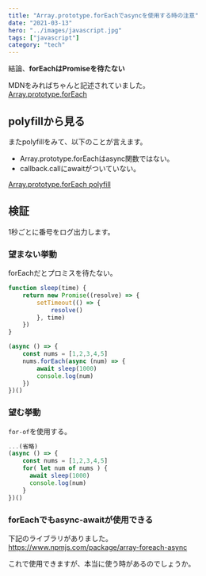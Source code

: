 ```yaml
---
title: "Array.prototype.forEachでasyncを使用する時の注意"
date: "2021-03-13"
hero: "../images/javascript.jpg"
tags: ["javascript"]
category: "tech"
---
```


結論、**forEachはPromiseを待たない**

MDNをみればちゃんと記述されていました。  
[Array.prototype.forEach](https://developer.mozilla.org/ja/docs/Web/JavaScript/Reference/Global_Objects/Array/forEach)

## polyfillから見る
またpolyfillをみて、以下のことが言えます。
- Array.prototype.forEachはasync関数ではない。
- callback.callにawaitがついていない。
  
[Array.prototype.forEach polyfill](https://developer.mozilla.org/en-US/docs/Web/JavaScript/Reference/Global_Objects/Array/forEach#polyfill)

<adsense></adsense>

## 検証
1秒ごとに番号をログ出力します。

### 望まない挙動
forEachだとプロミスを待たない。
```ts
function sleep(time) {
    return new Promise((resolve) => {
        setTimeout(() => {
            resolve()
        }, time)
    })
}

(async () => {
    const nums = [1,2,3,4,5]
    nums.forEach(async (num) => {
        await sleep(1000)
        console.log(num)
    })
})()
```

### 望む挙動
`for-of`を使用する。
```ts
...(省略)
(async () => {
    const nums = [1,2,3,4,5]
    for( let num of nums ) {
      await sleep(1000)
      console.log(num)
    }
})()
```

### forEachでもasync-awaitが使用できる
下記のライブラリがありました。  
https://www.npmjs.com/package/array-foreach-async

これで使用できますが、本当に使う時があるのでしょうか。
